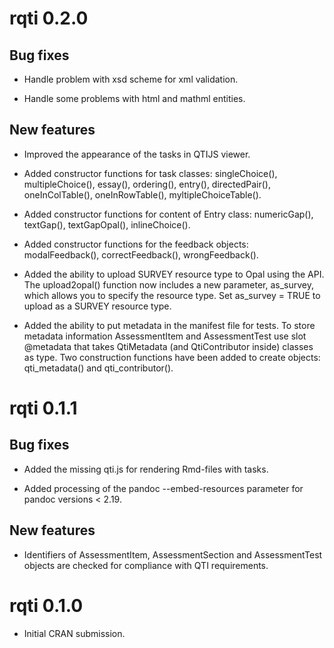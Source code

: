 # rqti 0.2.0

## Bug fixes

* Handle problem with xsd scheme for xml validation.

* Handle some problems with html and mathml entities.

## New features

* Improved the appearance of the tasks in QTIJS viewer.

* Added constructor functions for task classes: singleChoice(), multipleChoice(),
essay(), ordering(), entry(), directedPair(), oneInColTable(), oneInRowTable(),
myltipleChoiceTable().

* Added constructor functions for content of Entry class: numericGap(), textGap(),
textGapOpal(), inlineChoice().

* Added constructor functions for the feedback objects: modalFeedback(),
correctFeedback(), wrongFeedback().

* Added the ability to upload SURVEY resource type to Opal using the API. The upload2opal() function now includes a new parameter, as_survey, which allows you to specify the resource type. Set as_survey = TRUE to upload as a SURVEY 
resource type.

* Added the ability to put metadata in the manifest file for tests. To store metadata information AssessmentItem and AssessmentTest use slot @metadata that takes QtiMetadata (and QtiContributor inside) classes as type. Two construction functions have been added to create objects: qti_metadata() and qti_contributor().

# rqti 0.1.1

## Bug fixes

* Added the missing qti.js for rendering Rmd-files with tasks.

* Added processing of the pandoc --embed-resources parameter for pandoc versions < 2.19.

## New features

* Identifiers of AssessmentItem, AssessmentSection and AssessmentTest objects are checked for compliance with QTI requirements.

# rqti 0.1.0

* Initial CRAN submission.
